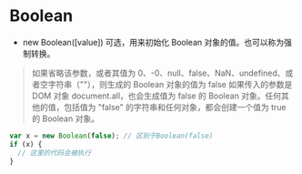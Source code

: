# Boolean
- new Boolean([value])
可选，用来初始化 Boolean 对象的值。也可以称为强制转换。
> 如果省略该参数，或者其值为 0、-0、null、false、NaN、undefined、或者空字符串（""），则生成的 Boolean 对象的值为 false
> 如果传入的参数是 DOM 对象  document.all，也会生成值为 false 的 Boolean 对象。任何其他的值，包括值为 "false" 的字符串和任何对象，都会创建一个值为 true 的 Boolean 对象。
```js
var x = new Boolean(false); // 区别于Boolean(false)
if (x) {
  // 这里的代码会被执行
}
```